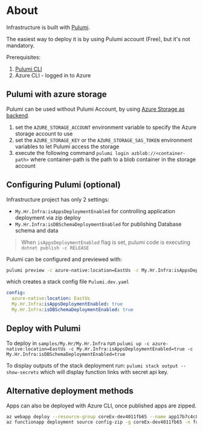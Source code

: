 # About

Infrastructure is built with [Pulumi](https://www.pulumi.com/).

The easiest way to deploy it is by using Pulumi account (Free), but it's not mandatory.

Prerequisites:

1. [Pulumi CLI](https://www.pulumi.com/docs/get-started/install/)
2. Azure CLI - logged in to Azure

## Pulumi with azure storage

Pulumi can be used without Pulumi Account, by using [Azure Storage as backend](https://www.techwatching.dev/posts/pulumi-azure-backend).

1. set the `AZURE_STORAGE_ACCOUNT` environment variable to specify the Azure storage account to use
1. set the `AZURE_STORAGE_KEY` or the `AZURE_STORAGE_SAS_TOKEN` environment variables to let Pulumi access the storage
1. execute the following command `pulumi login azblob://<container-path>` where container-path is the path to a blob container in the storage account

## Configuring Pulumi (optional)

Infrastructure project has only 2 settings:

* `My.Hr.Infra:isAppsDeploymentEnabled` for controlling application deployment via zip deploy
* `My.Hr.Infra:isDBSchemaDeploymentEnabled` for publishing Database schema and data

> When `isAppsDeploymentEnabled` flag is set, pulumi code is executing `dotnet publish -c RELEASE`

Pulumi can be configured and previewed with:

```bash
pulumi preview -c azure-native:location=EastUs -c My.Hr.Infra:isAppsDeploymentEnabled=true -c My.Hr.Infra:isDBSchemaDeploymentEnabled=true
```

which creates a stack config file `Pulumi.dev.yaml`

```yaml
config:
  azure-native:location: EastUs
  My.Hr.Infra:isAppsDeploymentEnabled: true
  My.Hr.Infra:isDBSchemaDeploymentEnabled: true
```

## Deploy with Pulumi

To deploy in `samples/My.Hr/My.Hr.Infra` run `pulumi up -c azure-native:location=EastUs -c My.Hr.Infra:isAppsDeploymentEnabled=true -c My.Hr.Infra:isDBSchemaDeploymentEnabled=true`

To display outputs of the stack deployment run: `pulumi stack output --show-secrets` which will display function links with secret api key.

## Alternative deployment methods

Apps can also be deployed with Azure CLI, once published apps are zipped.

```bash
az webapp deploy --resource-group coreEx-dev4011fb65 --name app17b7c4c8 --src-path app.zip
az functionapp deployment source config-zip -g coreEx-dev4011fb65 -n fun17b7c4c8 --src fun.zip
```
